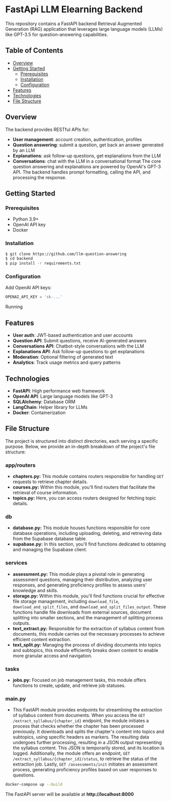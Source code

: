 # FastApi LLM Elearning Backend

This repository contains a FastAPI backend Retrieval Augmented Generation (RAG) application that leverages large language models (LLMs) like GPT-3.5 for question-answering capabilities.

## Table of Contents
- [Overview](#overview)
- [Getting Started](#getting-started)
  - [Prerequisites](#prerequisites)
  - [Installation](#installation)
  - [Configuration](#configuration)
- [Features](#overview)
- [Technologies](#technologies)
- [File Structure](#file-structure)

## Overview
The backend provides RESTful APIs for:
- **User management**: account creation, authentication, profiles
- **Question answering**: submit a question, get back an answer generated by an LLM
- **Explanations**: ask follow-up questions, get explanations from the LLM
- **Conversations**: chat with the LLM in a conversational format
The core question answering and explanations are powered by OpenAI's GPT-3 API. The backend handles prompt formatting, calling the API, and processing the response.

## Getting Started
### Prerequisites
- Python 3.9+
- OpenAI API key
- Docker

### Installation
```bash
$ git clone https://github.com/llm-question-answering
$ cd backend
$ pip install -r requirements.txt
```

### Configuration
Add OpenAI API keys:

```python
OPENAI_API_KEY = 'sk-...' 
```

Running

## Features
- **User auth**: JWT-based authentication and user accounts
- **Question API**: Submit questions, receive AI-generated answers
- **Conversations API**: Chatbot-style conversations with the LLM
- **Explanations API**: Ask follow-up questions to get explanations
- **Moderation**: Optional filtering of generated text
- **Analytics**: Track usage metrics and query patterns

## Technologies
- **FastAPI**: High performance web framework
- **OpenAI API**: Large language models like GPT-3
- **SQLAlchemy**: Database ORM
- **LangChain**: Helper library for LLMs
- **Docker**: Containerization

## File Structure
The project is structured into distinct directories, each serving a specific purpose. Below, we provide an in-depth breakdown of the project's file structure:

### app/routers
- **chapters.py:** This module contains routers responsible for handling `GET` requests to retrieve chapter details.
- **courses.py:** Within this module, you'll find routers that facilitate the retrieval of course information.
- **topics.py:** Here, you can access routers designed for fetching topic details.

### db
- **database.py:** This module houses functions responsible for core database operations, including uploading, deleting, and retrieving data from the Supabase database table.
- **supabase.py:** In this section, you'll find functions dedicated to obtaining and managing the Supabase client.

### services
- **assessment.py:** This module plays a pivotal role in generating assessment questions, managing their distribution, analyzing user responses, and generating proficiency profiles to assess users' knowledge and skills.
- **storage.py:** Within this module, you'll find functions crucial for effective file storage management, including `download_file`, `download_and_split_files`, and `download_and_split_files_output`. These functions handle file downloads from external sources, document splitting into smaller sections, and the management of splitting process outputs.
- **text_extract.py:** Responsible for the extraction of syllabus content from documents, this module carries out the necessary processes to achieve efficient content extraction.
- **text_split.py:** Managing the process of dividing documents into topics and subtopics, this module efficiently breaks down content to enable more granular access and navigation.

### tasks
- **jobs.py:** Focused on job management tasks, this module offers functions to create, update, and retrieve job statuses.

### main.py
- This FastAPI module provides endpoints for streamlining the extraction of syllabus content from documents. When you access the `GET /extract_syllabus/{chapter_id}` endpoint, the module initiates a process that checks whether the chapter has been processed previously. It downloads and splits the chapter's content into topics and subtopics, using specific headers as markers. The resulting data undergoes further processing, resulting in a JSON output representing the syllabus content. This JSON is temporarily stored, and its location is logged. Additionally, the module offers an endpoint, `GET /extract_syllabus/{chapter_id}/status`, to retrieve the status of the extraction job. Lastly, `GET /assessments/init` initiates an assessment process, generating proficiency profiles based on user responses to questions.

```bash
docker-compose up --build
```
The FastAPI server will be available at **http://localhost:8000**
